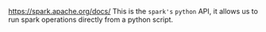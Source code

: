 https://spark.apache.org/docs/
This is the `spark's` `python` API, it allows us to run spark operations directly from a python script.